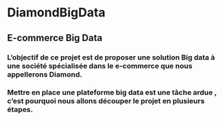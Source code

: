 # DiamondBigData
## E-commerce Big Data
### L’objectif de ce projet  est de proposer une solution Big data à une société spécialisée dans le e-commerce que nous appellerons Diamond.

### Mettre en place une plateforme big data est une tâche ardue , c’est pourquoi nous allons découper le projet en plusieurs étapes.

